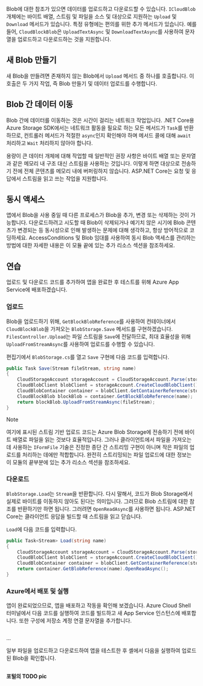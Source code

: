 Blob에 대한 참조가 있으면 데이터를 업로드하고 다운로드할 수 있습니다. `ICloudBlob` 개체에는 바이트 배열, 스트림 및 파일을 소스 및 대상으로 지원하는 `Upload` 및 `Download` 메서드가 있습니다. 특정 유형에는 편의를 위한 추가 메서드가 있습니다. 예를 들어, `CloudBlockBlob`은 `UploadTextAsync` 및 `DownloadTextAsync`를 사용하여 문자열을 업로드하고 다운로드하는 것을 지원합니다.

## <a name="creating-new-blobs"></a>새 Blob 만들기

새 Blob을 만들려면 존재하지 않는 Blob에서 `Upload` 메서드 중 하나를 호출합니다. 이 호출은 두 가지 작업, 즉 Blob 만들기 및 데이터 업로드를 수행합니다. 

## <a name="moving-data-to-and-from-blobs"></a>Blob 간 데이터 이동

Blob 간에 데이터를 이동하는 것은 시간이 걸리는 네트워크 작업입니다. .NET Core용 Azure Storage SDK에서는 네트워크 활동을 필요로 하는 모든 메서드가 `Task`를 반환하므로, 컨트롤러 메서드가 적절한 `async`인지 확인해야 하며 메서드 콜에 대해 `await` 처리하고 `Wait` 처리하지 않아야 합니다.

용량이 큰 데이터 개체에 대해 작업할 때 일반적인 권장 사항은 바이트 배열 또는 문자열과 같은 메모리 내 구조 대신 스트림을 사용하는 것입니다. 이렇게 하면 대상으로 전송하기 전에 전체 콘텐츠를 메모리 내에 버퍼링하지 않습니다. ASP.NET Core는 요청 및 응답에서 스트림을 읽고 쓰는 작업을 지원합니다.

## <a name="concurrent-access"></a>동시 액세스

앱에서 Blob을 사용 중일 때 다른 프로세스가 Blob을 추가, 변경 또는 삭제하는 것이 가능합니다. 다운로드하려고 시도할 때 Blob이 삭제되거나 예기치 않은 시기에 Blob 콘텐츠가 변경되는 등 동시성으로 인해 발생하는 문제에 대해 생각하고, 항상 방어적으로 코딩하세요. AccessConditions 및 Blob 임대를 사용하여 동시 Blob 액세스를 관리하는 방법에 대한 자세한 내용은 이 모듈 끝에 있는 추가 리소스 섹션을 참조하세요.

## <a name="exercise"></a>연습

업로드 및 다운로드 코드를 추가하여 앱을 완료한 후 테스트를 위해 Azure App Service에 배포하겠습니다.

### <a name="upload"></a>업로드

Blob을 업로드하기 위해, `GetBlockBlobReference`를 사용하여 컨테이너에서 `CloudBlockBlob`을 가져오는 `BlobStorage.Save` 메서드를 구현하겠습니다. `FilesController.Upload`는 파일 스트림을 `Save`에 전달하므로, 최대 효율성을 위해 `UploadFromStreamAsync`를 사용하여 업로드를 수행할 수 있습니다.

편집기에서 `BlobStorage.cs`를 열고 `Save` 구현에 다음 코드를 입력합니다.

```csharp
public Task Save(Stream fileStream, string name)
{
    CloudStorageAccount storageAccount = CloudStorageAccount.Parse(storageConfig.ConnectionString);
    CloudBlobClient blobClient = storageAccount.CreateCloudBlobClient();
    CloudBlobContainer container = blobClient.GetContainerReference(storageConfig.FileContainerName);
    CloudBlockBlob blockBlob = container.GetBlockBlobReference(name);
    return blockBlob.UploadFromStreamAsync(fileStream);
}
```

> [!NOTE]
> 여기에 표시된 스트림 기반 업로드 코드는 Azure Blob Storage에 전송하기 전에 바이트 배열로 파일을 읽는 것보다 효율적입니다. 그러나 클라이언트에서 파일을 가져오는 데 사용하는 `IFormFile` 기술은 진정한 종단 간 스트리밍 구현이 아니며 작은 파일의 업로드를 처리하는 데에만 적합합니다. 완전히 스트리밍되는 파일 업로드에 대한 정보는 이 모듈의 끝부분에 있는 추가 리소스 섹션을 참조하세요.

### <a name="download"></a>다운로드

`BlobStorage.Load`는 `Stream`을 반환합니다. 다시 말해서, 코드가 Blob Storage에서 실제로 바이트를 이동하지 않아도 된다는 의미입니다. 그러므로 Blob 스트림에 대한 참조를 반환하기만 하면 됩니다. 그러려면 `OpenReadAsync`를 사용하면 됩니다. ASP.NET Core는 클라이언트 응답을 빌드할 때 스트림을 읽고 닫습니다.

`Load`에 다음 코드를 입력합니다.

```csharp
public Task<Stream> Load(string name)
{
    CloudStorageAccount storageAccount = CloudStorageAccount.Parse(storageConfig.ConnectionString);
    CloudBlobClient blobClient = storageAccount.CreateCloudBlobClient();
    CloudBlobContainer container = blobClient.GetContainerReference(storageConfig.FileContainerName);
    return container.GetBlobReference(name).OpenReadAsync();
}
```

### <a name="deploy-and-run-in-azure"></a>Azure에서 배포 및 실행

앱이 완료되었으므로, 앱을 배포하고 작동을 확인해 보겠습니다. Azure Cloud Shell 터미널에서 다음 코드를 실행하여 코드를 빌드하고 새 App Service 인스턴스에 배포합니다. 또한 구성에 저장소 계정 연결 문자열을 추가합니다.

```console

```

...

일부 파일을 업로드하고 다운로드하여 앱을 테스트한 후 셸에서 다음을 실행하여 업로드된 Blob을 확인합니다.

```console

```

**포털의 TODO pic**
